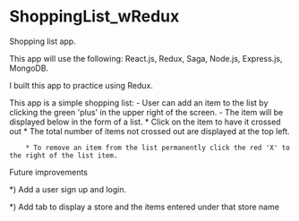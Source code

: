 # ShoppingList_wRedux
Shopping list app. 


This app will use the following: React.js, Redux, Saga, Node.js, Express.js, MongoDB.


I built this app to practice using Redux.

This app is a simple shopping list:
    - User can add an item to the list by clicking the green 'plus' in the upper right of the screen.
    - The item will be displayed below in the form of a list.
        * Click on the item to have it crossed out
        * The total number of items not crossed out are displayed at the top left.

        * To remove an item from the list permanently click the red 'X' to the right of the list item.

Future improvements

*) Add a user sign up and login.

*) Add tab to display a store and the items entered under that store name










